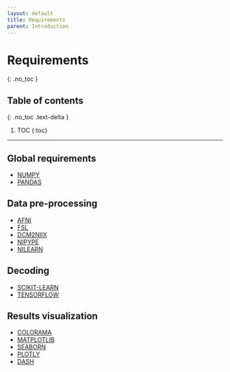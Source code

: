 ```yaml
---
layout: default
title: Requirements
parent: Introduction
---
```


# Requirements
{: .no_toc }

## Table of contents
{: .no_toc .text-delta }

1. TOC
{:toc}

---

## Global requirements

- [NUMPY](https://numpy.org/)
- [PANDAS](https://pandas.pydata.org/)

## Data pre-processing

- [AFNI](https://afni.nimh.nih.gov/pub/dist/doc/htmldoc/background_install/main_toc.html)
- [FSL](https://fsl.fmrib.ox.ac.uk/fsl/fslwiki/)
- [DCM2NIIX](https://www.nitrc.org/plugins/mwiki/index.php/dcm2nii:MainPage)
- [NIPYPE](https://nipype.readthedocs.io/en/latest/)
- [NILEARN](https://nilearn.github.io/stable/index.html)

## Decoding

- [SCIKIT-LEARN](https://scikit-learn.org/stable/)
- [TENSORFLOW](https://www.tensorflow.org/)

## Results visualization

- [COLORAMA](https://pypi.org/project/colorama/)
- [MATPLOTLIB](https://matplotlib.org/)
- [SEABORN](https://seaborn.pydata.org/)
- [PLOTLY](https://plotly.com/python/getting-started/)
- [DASH](https://dash.plotly.com/installation)